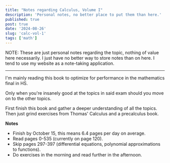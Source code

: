 ```yaml
---
title: "Notes regarding Calculus, Volume I"
description: 'Personal notes, no better place to put them than here.'
published: true
post: true
date: '2024-08-26'
slug: 'calc-vol-1'
tags: ['math']
---
```


NOTE: These are just personal notes regarding the topic, nothing of value here necessarily. I just have no better way to store notes than on here. I tend to use my website as a note-taking application.

___

I'm mainly reading this book to optimize for performance in the mathematics final in HS. 

Only when you're insanely good at the topics in said exam should you move on to the other topics.

First finish this book and gather a deeper understanding of all the topics. Then just grind exercises from Thomas' Calculus and a precalculus book. 

**Notes**
- Finish by October 15, this means 6.4 pages per day on average.
- Read pages 0-535 (currently on page 120).
- Skip pages 297-397 (differential equations, polynomial approximations to functions).
- Do exercises in the morning and read further in the afternoon.
